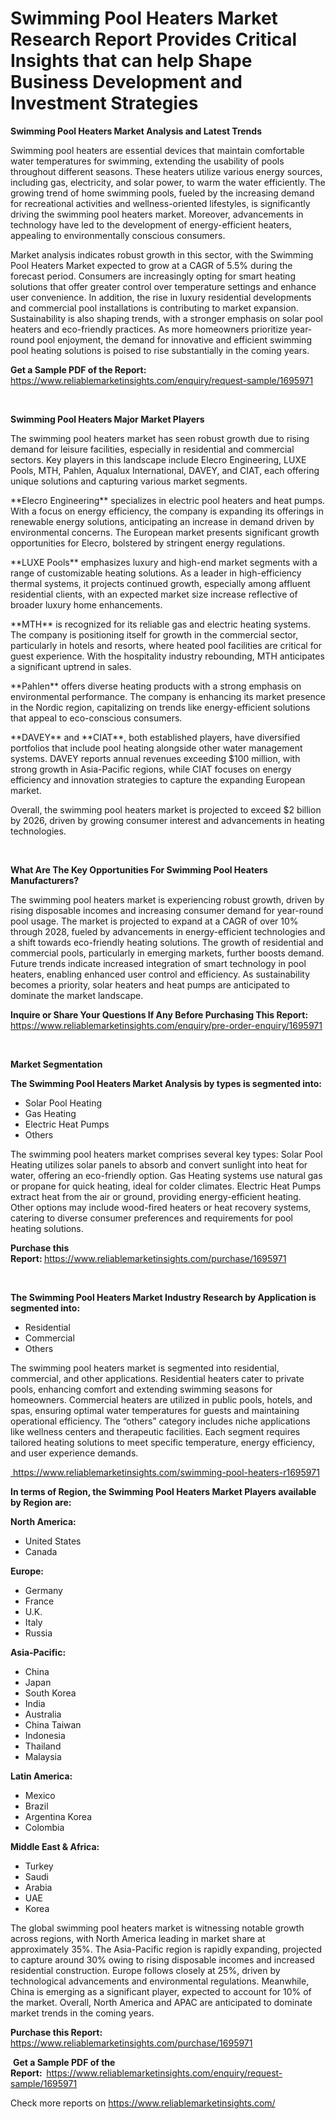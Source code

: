 <p><h1>Swimming Pool Heaters Market Research Report Provides Critical Insights that can help Shape Business Development and Investment Strategies</h1></p><p><strong>Swimming Pool Heaters Market Analysis and Latest Trends</strong></p>
<p><p>Swimming pool heaters are essential devices that maintain comfortable water temperatures for swimming, extending the usability of pools throughout different seasons. These heaters utilize various energy sources, including gas, electricity, and solar power, to warm the water efficiently. The growing trend of home swimming pools, fueled by the increasing demand for recreational activities and wellness-oriented lifestyles, is significantly driving the swimming pool heaters market. Moreover, advancements in technology have led to the development of energy-efficient heaters, appealing to environmentally conscious consumers.</p><p>Market analysis indicates robust growth in this sector, with the Swimming Pool Heaters Market expected to grow at a CAGR of 5.5% during the forecast period. Consumers are increasingly opting for smart heating solutions that offer greater control over temperature settings and enhance user convenience. In addition, the rise in luxury residential developments and commercial pool installations is contributing to market expansion. Sustainability is also shaping trends, with a stronger emphasis on solar pool heaters and eco-friendly practices. As more homeowners prioritize year-round pool enjoyment, the demand for innovative and efficient swimming pool heating solutions is poised to rise substantially in the coming years.</p></p>
<p><strong>Get a Sample PDF of the Report:&nbsp;</strong> <a href="https://www.reliablemarketinsights.com/enquiry/request-sample/1695971?utm_campaign=3065&utm_medium=2&utm_source=Github&utm_content=ia&utm_term=08042025&utm_id=swimming-pool-heaters">https://www.reliablemarketinsights.com/enquiry/request-sample/1695971</a></p>
<p>&nbsp;</p>
<p><strong>Swimming Pool Heaters Major Market Players</strong></p>
<p><p>The swimming pool heaters market has seen robust growth due to rising demand for leisure facilities, especially in residential and commercial sectors. Key players in this landscape include Elecro Engineering, LUXE Pools, MTH, Pahlen, Aqualux International, DAVEY, and CIAT, each offering unique solutions and capturing various market segments.</p><p>**Elecro Engineering** specializes in electric pool heaters and heat pumps. With a focus on energy efficiency, the company is expanding its offerings in renewable energy solutions, anticipating an increase in demand driven by environmental concerns. The European market presents significant growth opportunities for Elecro, bolstered by stringent energy regulations.</p><p>**LUXE Pools** emphasizes luxury and high-end market segments with a range of customizable heating solutions. As a leader in high-efficiency thermal systems, it projects continued growth, especially among affluent residential clients, with an expected market size increase reflective of broader luxury home enhancements.</p><p>**MTH** is recognized for its reliable gas and electric heating systems. The company is positioning itself for growth in the commercial sector, particularly in hotels and resorts, where heated pool facilities are critical for guest experience. With the hospitality industry rebounding, MTH anticipates a significant uptrend in sales.</p><p>**Pahlen** offers diverse heating products with a strong emphasis on environmental performance. The company is enhancing its market presence in the Nordic region, capitalizing on trends like energy-efficient solutions that appeal to eco-conscious consumers.</p><p>**DAVEY** and **CIAT**, both established players, have diversified portfolios that include pool heating alongside other water management systems. DAVEY reports annual revenues exceeding $100 million, with strong growth in Asia-Pacific regions, while CIAT focuses on energy efficiency and innovation strategies to capture the expanding European market.</p><p>Overall, the swimming pool heaters market is projected to exceed $2 billion by 2026, driven by growing consumer interest and advancements in heating technologies.</p></p>
<p>&nbsp;</p>
<p><strong>What Are The Key Opportunities For Swimming Pool Heaters Manufacturers?</strong></p>
<p><p>The swimming pool heaters market is experiencing robust growth, driven by rising disposable incomes and increasing consumer demand for year-round pool usage. The market is projected to expand at a CAGR of over 10% through 2028, fueled by advancements in energy-efficient technologies and a shift towards eco-friendly heating solutions. The growth of residential and commercial pools, particularly in emerging markets, further boosts demand. Future trends indicate increased integration of smart technology in pool heaters, enabling enhanced user control and efficiency. As sustainability becomes a priority, solar heaters and heat pumps are anticipated to dominate the market landscape.</p></p>
<p><strong>Inquire or Share Your Questions If Any Before Purchasing This Report:</strong> <a href="https://www.reliablemarketinsights.com/enquiry/pre-order-enquiry/1695971?utm_campaign=3065&utm_medium=2&utm_source=Github&utm_content=ia&utm_term=08042025&utm_id=swimming-pool-heaters">https://www.reliablemarketinsights.com/enquiry/pre-order-enquiry/1695971</a></p>
<p>&nbsp;</p>
<p><strong>Market Segmentation</strong></p>
<p><strong>The Swimming Pool Heaters Market Analysis by types is segmented into:</strong></p>
<p><ul><li>Solar Pool Heating</li><li>Gas Heating</li><li>Electric Heat Pumps</li><li>Others</li></ul></p>
<p><p>The swimming pool heaters market comprises several key types: Solar Pool Heating utilizes solar panels to absorb and convert sunlight into heat for water, offering an eco-friendly option. Gas Heating systems use natural gas or propane for quick heating, ideal for colder climates. Electric Heat Pumps extract heat from the air or ground, providing energy-efficient heating. Other options may include wood-fired heaters or heat recovery systems, catering to diverse consumer preferences and requirements for pool heating solutions.</p></p>
<p><strong>Purchase this Report:&nbsp;</strong><a href="https://www.reliablemarketinsights.com/purchase/1695971?utm_campaign=3065&utm_medium=2&utm_source=Github&utm_content=ia&utm_term=08042025&utm_id=swimming-pool-heaters">https://www.reliablemarketinsights.com/purchase/1695971</a></p>
<p>&nbsp;</p>
<p><strong>The Swimming Pool Heaters Market Industry Research by Application is segmented into:</strong></p>
<p><ul><li>Residential</li><li>Commercial</li><li>Others</li></ul></p>
<p><p>The swimming pool heaters market is segmented into residential, commercial, and other applications. Residential heaters cater to private pools, enhancing comfort and extending swimming seasons for homeowners. Commercial heaters are utilized in public pools, hotels, and spas, ensuring optimal water temperatures for guests and maintaining operational efficiency. The “others” category includes niche applications like wellness centers and therapeutic facilities. Each segment requires tailored heating solutions to meet specific temperature, energy efficiency, and user experience demands.</p></p>
<p><a href="https://www.reliablemarketinsights.com/swimming-pool-heaters-r1695971?utm_campaign=3065&utm_medium=2&utm_source=Github&utm_content=ia&utm_term=08042025&utm_id=swimming-pool-heaters">&nbsp;https://www.reliablemarketinsights.com/swimming-pool-heaters-r1695971</a></p>
<p><strong>In terms of Region, the Swimming Pool Heaters Market Players available by Region are:</strong></p>
<p>
    <p> <strong> North America: </strong>
        <ul>
            <li>United States</li>
            <li>Canada</li>
        </ul>
        </p> 
    <p> <strong> Europe: </strong>
        <ul>
            <li>Germany</li>
            <li>France</li>
            <li>U.K.</li>
            <li>Italy</li>
            <li>Russia</li>
        </ul>
        </p> 
    <p> <strong> Asia-Pacific: </strong>
        <ul>
            <li>China</li>
            <li>Japan</li>
            <li>South Korea</li>
            <li>India</li>
            <li>Australia</li>
            <li>China Taiwan</li>
            <li>Indonesia</li>
            <li>Thailand</li>
            <li>Malaysia</li>
        </ul>
        </p> 
    <p> <strong> Latin America: </strong>
        <ul>
            <li>Mexico</li>
            <li>Brazil</li>
            <li>Argentina Korea</li>
            <li>Colombia</li>
        </ul>
        </p> 
    <p> <strong> Middle East & Africa: </strong>
        <ul>
            <li>Turkey</li>
            <li>Saudi</li>
            <li>Arabia</li>
            <li>UAE</li>
            <li>Korea</li>
        </ul>
    </p>
    </p>
<p><p>The global swimming pool heaters market is witnessing notable growth across regions, with North America leading in market share at approximately 35%. The Asia-Pacific region is rapidly expanding, projected to capture around 30% owing to rising disposable incomes and increased residential construction. Europe follows closely at 25%, driven by technological advancements and environmental regulations. Meanwhile, China is emerging as a significant player, expected to account for 10% of the market. Overall, North America and APAC are anticipated to dominate market trends in the coming years.</p></p>
<p><strong>Purchase this Report: </strong><a href="https://www.reliablemarketinsights.com/purchase/1695971?utm_campaign=3065&utm_medium=2&utm_source=Github&utm_content=ia&utm_term=08042025&utm_id=swimming-pool-heaters">https://www.reliablemarketinsights.com/purchase/1695971</a></p>
<p>&nbsp;<strong>Get a Sample PDF of the Report:&nbsp;&nbsp;</strong><a href="https://www.reliablemarketinsights.com/enquiry/request-sample/1695971?utm_campaign=3065&utm_medium=2&utm_source=Github&utm_content=ia&utm_term=08042025&utm_id=swimming-pool-heaters">https://www.reliablemarketinsights.com/enquiry/request-sample/1695971</a></p>
<p><strong></strong></p>
<p>Check more reports on <a href="https://www.reliablemarketinsights.com/?utm_campaign=3065&utm_medium=2&utm_source=Github&utm_content=ia&utm_term=08042025&utm_id=swimming-pool-heaters">https://www.reliablemarketinsights.com/</a></p>